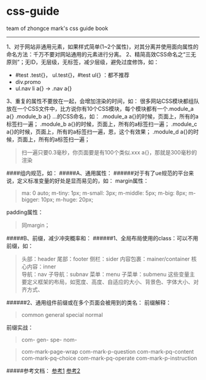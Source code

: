 # css-guide
team of zhongce mark's css guide book
***

1、对于网站非通用元素，如果样式简单(1~2个属性)，对其分离并使用面向属性的命名方法：千万不要对网站通用的元素进行分离。
2、精简高效CSS命名之“三无原则”；无ID，无层级，无标签，减少层级，避免过度修饰，如：
* #test .test{}， ul.test{}，#test ul{} ：都不推荐 			
* div.promo 			
* ul.nav li a{} -> .nav a{}

3、重复的属性不要放在一起，会增加渲染的时间，如：
很多网站CSS模块都组队放在一个CSS文件中，比方说你有10个CSS模块，每个模块都有一个.module_a a{} .module_b a{} ...的CSS命名，如：
	.module_a a{}的时候，页面上，所有的a标签扫一遍；
	.module_b a{}的时候，页面上，所有的a标签扫一遍；
	.module_c a{}的时候，页面上，所有的a标签扫一遍，恩，这个有效果；
	.module_d a{}的时候，页面上，所有的a标签扫一遍；
> 扫一遍只要0.3毫秒，你页面要是有100个类似.xxx a{}，那就是300毫秒的渲染	
		
####组内规范，如：	
#####A、通用属性：
######对于有了ue规范的平台来说，定义标准变量的好处是显而易见的，如：
margin属性：
> ma: 0 auto;
> m-tiny: 1px;
> m-small: 3px;
> m-middle: 5px; 
> m-big: 8px;
> m-bigger: 10px;
> m-huge: 20px;
		
padding属性：
> 同margin；
		
#####B、前缀，减少冲突概率和：
######1、全局布局使用的class：可以不用前缀，如：
> 头部：header
> 尾部：footer
> 侧栏：sider
> 内容包裹：mainer/container
> 核心内容：inner			
> 导航：nav
> 子导航：subnav
> 菜单：menu
> 子菜单：submenu
	这些变量主要定义框架的布局，如宽度、高度、自适应的大小、背景色、字体大小、对齐方式、
		
######2、通用组件前缀或在多个页面会被用到的类名：
前缀解释：
> common
> general
> special
> normal
			
前缀实战：
> com-
> gen-
> spe-
> nom-
				
> com-mark-page-wrap
> com-mark-p-question
> com-mark-pq-content
> com-mark-pq-choice
> com-mark-pq-operate
> com-mark-p-instruction

#####参考文档：
	[参考1](https://github.com/hoosin/lite/blob/master/Standard/%E9%80%9A%E7%94%A8%20CSS%20%E7%AC%94%E8%AE%B0%E3%80%81%E5%BB%BA%E8%AE%AE%E4%B8%8E%E6%8C%87%E5%AF%BC.md)
	[参考2](http://www.zhangxinxu.com/wordpress/2010/09/%E7%B2%BE%E7%AE%80%E9%AB%98%E6%95%88%E7%9A%84css%E5%91%BD%E5%90%8D%E5%87%86%E5%88%99%E6%96%B9%E6%B3%95/)
